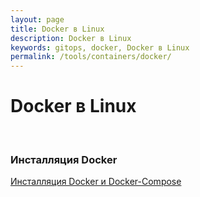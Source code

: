 ```yaml
---
layout: page
title: Docker в Linux
description: Docker в Linux
keywords: gitops, docker, Docker в Linux
permalink: /tools/containers/docker/
---
```


# Docker в Linux

<br/>

### Инсталляция Docker

[Инсталляция Docker и Docker-Compose](/tools/containers/docker/setup/)
